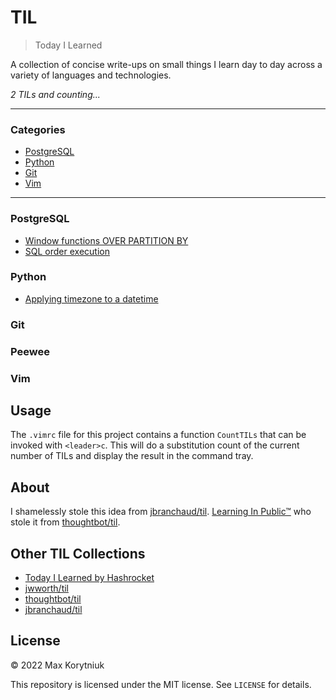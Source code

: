 # TIL

> Today I Learned

A collection of concise write-ups on small things I learn day to day across a
variety of languages and technologies. 


_2 TILs and counting..._

---

### Categories

* [PostgreSQL](#postgresql)
* [Python](#python)
* [Git](#git)
* [Vim](#vim)


---


### PostgreSQL

- [Window functions OVER PARTITION BY](postgresql/count-using-over.md)
- [SQL order execution](postgresql/sql-execution-order.md)

### Python

- [Applying timezone to a datetime](python/how-to-apply-timezone-to-date.md)

### Git

### Peewee

### Vim


## Usage

The `.vimrc` file for this project contains a function `CountTILs` that can
be invoked with `<leader>c`. This will do a substitution count of the
current number of TILs and display the result in the command tray.

## About

I shamelessly stole this idea from
[jbranchaud/til](https://github.com/jbranchaud/til).
[Learning In Public™](https://dev.to/jbranchaud/how-i-built-a-learning-machine-45k9)
who stole it from
[thoughtbot/til](https://github.com/thoughtbot/til).

## Other TIL Collections

* [Today I Learned by Hashrocket](https://til.hashrocket.com)
* [jwworth/til](https://github.com/jwworth/til)
* [thoughtbot/til](https://github.com/thoughtbot/til)
* [jbranchaud/til](https://github.com/jbranchaud/til)

## License

&copy; 2022 Max Korytniuk

This repository is licensed under the MIT license. See `LICENSE` for
details.

